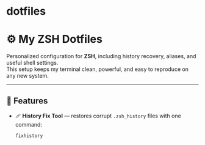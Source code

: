 # dotfiles
# ⚙️ My ZSH Dotfiles

Personalized configuration for **ZSH**, including history recovery, aliases, and useful shell settings.  
This setup keeps my terminal clean, powerful, and easy to reproduce on any new system.

---

## 🧩 Features

- 🩹 **History Fix Tool** — restores corrupt `.zsh_history` files with one command:  
  ```bash
  fixhistory

